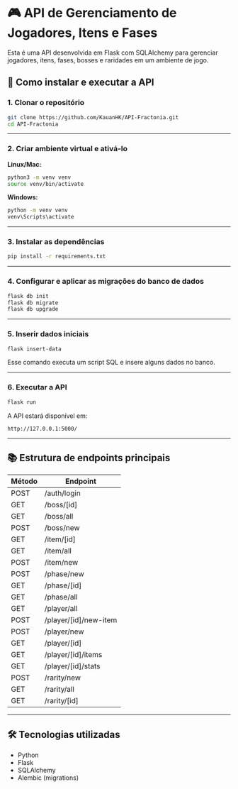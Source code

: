 # 🎮 API de Gerenciamento de Jogadores, Itens e Fases

Esta é uma API desenvolvida em Flask com SQLAlchemy para gerenciar jogadores, itens, fases, bosses e raridades em um ambiente de jogo.

## 🚀 Como instalar e executar a API

### 1. Clonar o repositório

```bash
git clone https://github.com/KauanHK/API-Fractonia.git
cd API-Fractonia
```

---

### 2. Criar ambiente virtual e ativá-lo

**Linux/Mac:**

```bash
python3 -m venv venv
source venv/bin/activate
```

**Windows:**

```bash
python -m venv venv
venv\Scripts\activate
```

---

### 3. Instalar as dependências

```bash
pip install -r requirements.txt
```

---

### 4. Configurar e aplicar as migrações do banco de dados

```bash
flask db init
flask db migrate
flask db upgrade
```

---

### 5. Inserir dados iniciais

```bash
flask insert-data
```

Esse comando executa um script SQL e insere alguns dados no banco.

---

### 6. Executar a API

```bash
flask run
```

A API estará disponível em:

```
http://127.0.0.1:5000/
```

---

## 📚 Estrutura de endpoints principais

| Método   | Endpoint                  |
| -------- | ------------------------- |
| POST     | /auth/login               |
| GET      | /boss/[id]                |
| GET      | /boss/all                 |
| POST     | /boss/new                 |
| GET      | /item/[id]                |
| GET      | /item/all                 |
| POST     | /item/new                 |
| POST     | /phase/new                |
| GET      | /phase/[id]               |
| GET      | /phase/all                |
| GET      | /player/all               |
| POST     | /player/[id]/new-item     |
| POST     | /player/new               |
| GET      | /player/[id]              |
| GET      | /player/[id]/items        |
| GET      | /player/[id]/stats        |
| POST     | /rarity/new               |
| GET      | /rarity/all               |
| GET      | /rarity/[id]              |

---

## 🛠️ Tecnologias utilizadas

* Python
* Flask
* SQLAlchemy
* Alembic (migrations)
